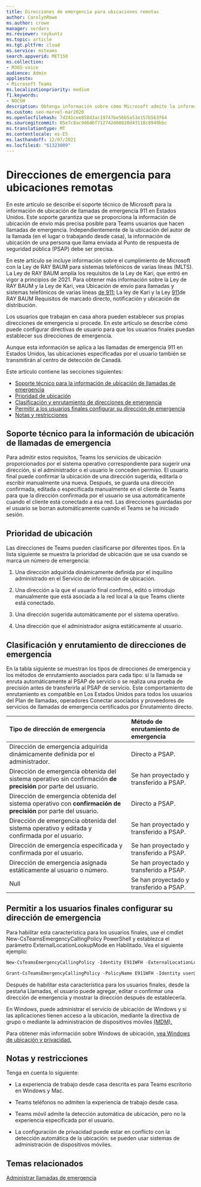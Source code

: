 ```yaml
---
title: Direcciones de emergencia para ubicaciones remotas
author: CarolynRowe
ms.author: crowe
manager: serdars
ms.reviewer: roykuntz
ms.topic: article
ms.tgt.pltfrm: cloud
ms.service: msteams
search.appverid: MET150
ms.collection:
- M365-voice
audience: Admin
appliesto:
- Microsoft Teams
ms.localizationpriority: medium
f1.keywords:
- NOCSH
description: Obtenga información sobre cómo Microsoft admite la información de ubicación de envío para admitir llamadas de emergencia.
ms.custom: seo-marvel-mar2020
ms.openlocfilehash: 7d241cee858d3ac19747be56b5a53e157b563f64
ms.sourcegitcommit: 05e7c8ac9d6d6f712742d08820d43118c8949bbc
ms.translationtype: MT
ms.contentlocale: es-ES
ms.lasthandoff: 12/07/2021
ms.locfileid: "61323009"
---
```

# <a name="emergency-addresses-for-remote-locations"></a>Direcciones de emergencia para ubicaciones remotas

En este artículo se describe el soporte técnico de Microsoft para la información de ubicación de llamadas de emergencia 911 en Estados Unidos. Este soporte garantiza que se proporciona la información de ubicación de envío más precisa posible para Teams usuarios que hacen llamadas de emergencia. Independientemente de la ubicación del autor de la llamada (en el lugar o trabajando desde casa), la información de ubicación de una persona que llama enviada al Punto de respuesta de seguridad pública (PSAP) debe ser precisa.

En este artículo se incluye información sobre el cumplimiento de Microsoft con la Ley de RAY BAUM para sistemas telefónicos de varias líneas (MLTS). La Ley de RAY BAUM amplía los requisitos de la Ley de Kari, que entró en vigor a principios de 2021. Para obtener más información sobre la Ley de RAY BAUM y la Ley de Kari, vea Ubicación de envío para llamadas y sistemas telefónicos de varias líneas [de 911:](https://www.fcc.gov/911-dispatchable-location) La ley de Kari y la Ley [911](https://www.fcc.gov/mlts-911-requirements)de RAY BAUM Requisitos de marcado directo, notificación y ubicación de distribución. 

Los usuarios que trabajan en casa ahora pueden establecer sus propias direcciones de emergencia si procede. En este artículo se describe cómo puede configurar directivas de usuario para que los usuarios finales puedan establecer sus direcciones de emergencia.

Aunque esta información se aplica a las llamadas de emergencia 911 en Estados Unidos, las ubicaciones especificadas por el usuario también se transmitirán al centro de detección de Canadá.

Este artículo contiene las secciones siguientes:

- [Soporte técnico para la información de ubicación de llamadas de emergencia](#support-for-emergency-calling-location-information)
- [Prioridad de ubicación](#location-precedence)
- [Clasificación y enrutamiento de direcciones de emergencia](#emergency-address-classification-and-routing)
- [Permitir a los usuarios finales configurar su dirección de emergencia](#enable-end-users-to-configure-their-emergency-address)
- [Notas y restricciones](#notes-and-restrictions)


## <a name="support-for-emergency-calling-location-information"></a>Soporte técnico para la información de ubicación de llamadas de emergencia

Para admitir estos requisitos, Teams los servicios de ubicación proporcionados por el sistema operativo correspondiente para sugerir una dirección, si el administrador o el usuario le conceden permiso. El usuario final puede confirmar la ubicación de una dirección sugerida, editarla o escribir manualmente una nueva. Después, se guarda una dirección confirmada, editada o especificada manualmente en el cliente de Teams para que la dirección confirmada por el usuario se usa automáticamente cuando el cliente está conectado a esa red. Las direcciones guardadas por el usuario se borran automáticamente cuando el Teams se ha iniciado sesión.


## <a name="location-precedence"></a>Prioridad de ubicación

Las direcciones de Teams pueden clasificarse por diferentes tipos. En la lista siguiente se muestra la prioridad de ubicación que se usa cuando se marca un número de emergencia:

1. Una dirección adquirida dinámicamente definida por el inquilino administrado en el Servicio de información de ubicación.

2. Una dirección a la que el usuario final confirmó, editó o introdujo manualmente que está asociada a la red local a la que Teams cliente está conectado.

3. Una dirección sugerida automáticamente por el sistema operativo.

4. Una dirección que el administrador asigna estáticamente al usuario.


## <a name="emergency-address-classification-and-routing"></a>Clasificación y enrutamiento de direcciones de emergencia

En la tabla siguiente se muestran los tipos de direcciones de emergencia y los métodos de enrutamiento asociados para cada tipo: si la llamada se enruta automáticamente al PSAP de servicio o se realiza una prueba de precisión antes de transferirla al PSAP de servicio. Este comportamiento de enrutamiento es compatible en Los Estados Unidos para todos los usuarios del Plan de llamadas, operadores Conectar asociados y proveedores de servicios de llamadas de emergencia certificados por Enrutamiento directo.


| Tipo de dirección de emergencia | Método de enrutamiento de emergencia |
| :------------| :-------|
| Dirección de emergencia adquirida dinámicamente definida por el administrador. | Directo a PSAP. |
| Dirección de emergencia obtenida del sistema operativo sin confirmación **de precisión** por parte del usuario. | Se han proyectado y transferido a PSAP. |
| Dirección de emergencia obtenida del sistema operativo con **confirmación de precisión** por parte del usuario.| Directo a PSAP. |
| Dirección de emergencia obtenida del sistema operativo y editada y confirmada por el usuario. | Se han proyectado y transferido a PSAP. |
| Dirección de emergencia especificada y confirmada por el usuario. | Se han proyectado y transferido a PSAP. |
| Dirección de emergencia asignada estáticamente al usuario o número. | Se han proyectado y transferido a PSAP. |
| Null | Se han proyectado y transferido a PSAP. |


## <a name="enable-end-users-to-configure-their-emergency-address"></a>Permitir a los usuarios finales configurar su dirección de emergencia

Para habilitar esta característica para los usuarios finales, use el cmdlet New-CsTeamsEmergencyCallingPolicy PowerShell y establezca el parámetro ExternalLocationLookupMode en Habilitado. Vea el siguiente ejemplo: 


``` PowerShell
New-CsTeamsEmergencyCallingPolicy -Identity E911WFH -ExternalLocationLookupMode Enabled
```

```PowerShell
Grant-CsTeamsEmergencyCallingPolicy -PolicyName E911WFH -Identity user@contoso.com
```

Después de habilitar esta característica para los usuarios finales, desde la pestaña Llamadas, el usuario puede agregar, editar o confirmar una dirección de emergencia y mostrar la dirección después de establecerla. 

En Windows, puede administrar el servicio de ubicación de Windows y si las aplicaciones tienen acceso a la ubicación, mediante la directiva de grupo o mediante la administración de dispositivos móviles [(MDM).](https://docs.microsoft.com/windows/client-management/mdm/policy-csp-privacy#privacy-letappsaccesslocation)

Para obtener más información sobre Windows de ubicación, [vea Windows de ubicación y privacidad.](https://support.microsoft.com/windows/windows-location-service-and-privacy-3a8eee0a-5b0b-dc07-eede-2a5ca1c49088)



## <a name="notes-and-restrictions"></a>Notas y restricciones

Tenga en cuenta lo siguiente:

- La experiencia de trabajo desde casa descrita es para Teams escritorio en Windows y Mac.

- Teams teléfonos no admiten la experiencia de trabajo desde casa.

- Teams móvil admite la detección automática de ubicación, pero no la experiencia especificada por el usuario.

- La configuración de privacidad puede estar en conflicto con la detección automática de la ubicación: se pueden usar sistemas de administración de dispositivos móviles.


## <a name="related-topics"></a>Temas relacionados

[Administrar llamadas de emergencia](what-are-emergency-locations-addresses-and-call-routing.md)

